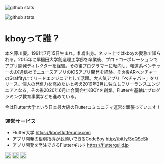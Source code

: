 ![github stats](https://github-readme-stats.vercel.app/api?username=kboy-silvergym&show_icons=true&theme=graywhite&count_private=true&hide=contribs&line_height=24)

![github stats](https://github-readme-stats.vercel.app/api?username=kboy-silvergym&show_icons=true&theme=graywhite&count_private=true&line_height=24)

# kboyって誰？

本名藤川慶。1991年7月15日生まれ。札幌出身。ネット上ではkboyの愛称で知られる。2015年に早稲田大学創造理工学部を卒業後、プロトコーポレーションでアプリ開発ディレクターを経験。その後プログラマーに転向し、報道系ベンチャーのJX通信社でニュースアプリのiOSアプリ開発を経験。その後ARベンチャーのGraffityにてリードエンジニアとして活躍。大人気アプリ「ペチャバト」をリリース。個人の発信力を高めたいと考え2019年2月に独立しフリーランスエンジニアとなる。その後2020年6月に合同会社KBOYを創業。Flutterを基軸にプログラミング教育事業などを進めている。

今はFlutter大学という日本最大級のFlutterコミュニティ運営を頑張っています！

### 運営サービス
- Flutter大学 https://kboyflutteruniv.com
- アプリ開発の個別指導がお願いできるCodeBoy http://bit.ly/3oQScSk
- アプリ開発を発注できるFlutterギルド https://flutterguild.jp

<p align="left"> 
  </a>
     <a href="https://www.youtube.com/channel/UCevPBAKPBSgJIHU-vSeltlw">
    <img height="20" src="https://img.shields.io/youtube/channel/subscribers/UCevPBAKPBSgJIHU-vSeltlw?style=flat" />
  </a>
  <a href="http://twitter.com/kboy_silvergym">
    <img height="20" src="https://img.shields.io/twitter/follow/kboy_silvergym?label=Twitter&logo=twitter&style=flat" />
  </a>
  <a href="http://qiita.com/kboy">
    <img height="20" src="https://qiita-badge.apiapi.app/s/kboy/contributions.svg" />   
</p>
